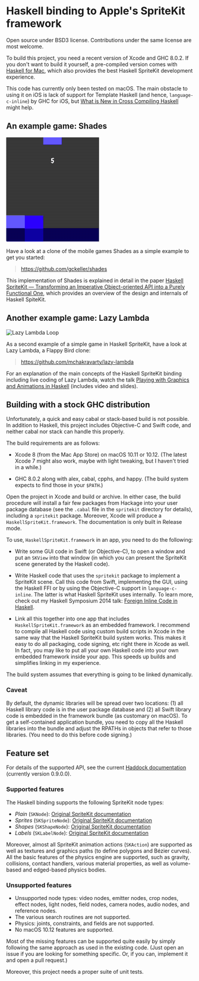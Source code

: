 # Haskell binding to Apple's SpriteKit framework

Open source under BSD3 license. Contributions under the same license are most welcome.

To build this project, you need a recent version of Xcode and GHC 8.0.2. If you don't want to build it yourself, a pre-compiled version comes with [Haskell for Mac](http://haskellformac.com), which also provides the best Haskell SpriteKit development experience.

This code has currently only been tested on macOS. The main obstacle to using it on iOS is lack of support for Template Haskell (and hence, `language-c-inline`) by GHC for iOS, but [What is New in Cross Compiling Haskell](https://medium.com/@zw3rk/what-is-new-in-cross-compiling-haskell-cf9c9a590ac8) might help.


## An example game: Shades

![Shades Loop](https://raw.githubusercontent.com/gckeller/shades/master/images/ShadesLoop.gif)

Have a look at a clone of the mobile games Shades as a simple example to get you started:

> https://github.com/gckeller/shades

This implementation of Shades is explained in detail in the paper [Haskell SpriteKit — Transforming an Imperative Object-oriented API into a Purely Functional One](http://www.cse.unsw.edu.au/~chak/papers/CK17.html), which provides an overview of the design and internals of Haskell SpiteKit.


## Another example game: Lazy Lambda

![Lazy Lambda Loop](https://raw.githubusercontent.com/mchakravarty/lazy-lambda/master/images/LazyLambdaLoop.gif)

As a second example of a simple game in Haskell SpriteKit, have a look at Lazy Lambda, a Flappy Bird clone:

> https://github.com/mchakravarty/lazy-lambda

For an explanation of the main concepts of the Haskell SpriteKit binding including live coding of Lazy Lambda, watch the talk [Playing with Graphics and Animations in Haskell](https://speakerdeck.com/mchakravarty/playing-with-graphics-and-animations-in-haskell) (includes video and slides).


## Building with a stock GHC distribution

Unfortunately, a quick and easy cabal or stack-based build is not possible. In addition to Haskell, this project includes Objective-C and Swift code, and neither cabal nor stack can handle this properly.

The build requirements are as follows:

* Xcode 8 (from the Mac App Store) on macOS 10.11 or 10.12. (The latest Xcode 7 might also work, maybe with light tweaking, but I haven't tried in a while.)

* GHC 8.0.2 along with alex, cabal, cpphs, and happy. (The build system expects to find those in your `$PATH`.)

Open the project in Xcode and build or archive. In either case, the build procedure will install a fair few packages from Hackage into your user package database (see the `.cabal` file in the `spritekit` directory for details), including a `spritekit` package. Moreover, Xcode will produce a `HaskellSpriteKit.framework`. The documentation is only built in Release mode.

To use, `HaskellSpriteKit.framework` in an app, you need to do the following:

* Write some GUI code in Swift (or Objective-C), to open a window and put an `SKView` into that window (in which you can present the SpriteKit scene generated by the Haskell code).

* Write Haskell code that uses the `spritekit` package to implement a SpriteKit scene. Call this code from Swift, implementing the GUI, using the Haskell FFI or by using the Objective-C support in `language-c-inline`. The latter is what Haskell SpriteKit uses internally. To learn more, check out my Haskell Symposium 2014 talk: [Foreign Inline Code in Haskell](https://speakerdeck.com/mchakravarty/foreign-inline-code-in-haskell-haskell-symposium-2014).

* Link all this together into one app that includes `HaskellSpriteKit.framework` as an embedded framework. I recommend to compile all Haskell code using custom build scripts in Xcode in the same way that the Haskell SpriteKit build system works. This makes it easy to do all packaging, code signing, etc right there in Xcode as well. In fact, you may like to put all your own Haskell code into your own embedded framework inside your app. This speeds up builds and simplifies linking in my experience.

The build system assumes that everything is going to be linked dynamically.

### Caveat

By default, the dynamic libraries will be spread over two locations: (1) all Haskell library code is in the user package database and (2) all Swift library code is embedded in the framework bundle (as customary on macOS). To get a self-contained application bundle, you need to copy all the Haskell libraries into the bundle and adjust the RPATHs in objects that refer to those libraries. (You need to do this before code signing.)


## Feature set

For details of the supported API, see the current [Haddock documentation](http://support.hfm.io/1.3/api/spritekit-0.9.0.0/Graphics-SpriteKit.html) (currently version 0.9.0.0).

### Supported features

The Haskell binding supports the following SpriteKit node types:

* *Plain* (`SKNode`): [Original SpriteKit documentation](https://developer.apple.com/reference/spritekit/sknode?language=objc)
* *Sprites* (`SKSpriteNode`): [Original SpriteKit documentation](https://developer.apple.com/reference/spritekit/skspritenode?language=objc)
* *Shapes* (`SKShapeNode`): [Original SpriteKit documentation](https://developer.apple.com/reference/spritekit/skshapenode?language=objc)
* *Labels* (`SKLabelNode`): [Original SpriteKit documentation](https://developer.apple.com/reference/spritekit/sklabelnode?language=objc)

Moreover, almost all SpriteKit animation actions (`SKAction`) are supported as well as textures and graphics paths (to define polygons and Bézier curves). All the basic features of the physics engine are supported, such as gravity, collisions, contact handlers, various material properties, as well as volume-based and edged-based physics bodies.

### Unsupported features

* Unsupported node types: video nodes, emitter nodes, crop nodes, effect nodes, light nodes, field nodes, camera nodes, audio nodes, and reference nodes.
* The various search routines are not supported.
* Physics: joints, constraints, and fields are not supported.
* No macOS 10.12 features are supported.

Most of the missing features can be supported quite easily by simply following the same approach as used in the existing code. (Just open an issue if you are looking for something specific. Or, if you can, implement it and open a pull request.)

Moreover, this project needs a proper suite of unit tests.

